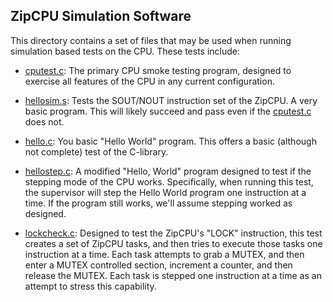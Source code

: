 ## ZipCPU Simulation Software

This directory contains a set of files that may be used when running simulation
based tests on the CPU.  These tests include:

- [cputest.c](cputest.c): The primary CPU smoke testing program, designed to
  exercise all features of the CPU in any current configuration.

- [hellosim.s](hellosim.s): Tests the SOUT/NOUT instruction set of the ZipCPU.
  A very basic program.  This will likely succeed and pass even if the
  [cputest.c](cputest.c) does not.

- [hello.c](hello.c): You basic "Hello World" program.  This offers a basic
  (although not complete) test of the C-library.

- [hellostep.c](hellostep.c): A modified "Hello, World" program designed to test
  if the stepping mode of the CPU works.  Specifically, when running this test,
  the supervisor will step the Hello World program one instruction at a time.
  If the program still works, we'll assume stepping worked as designed.

- [lockcheck.c](lockcheck.c): Designed to test the ZipCPU's "LOCK" instruction,
  this test creates a set of ZipCPU tasks, and then tries to execute those
  tasks one instruction at a time.  Each task attempts to grab a MUTEX, and
  then enter a MUTEX controlled section, increment a counter, and then release
  the MUTEX.  Each task is stepped one instruction at a time as an attempt to
  stress this capability.

